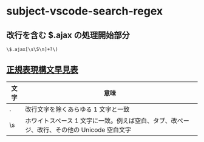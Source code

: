 # subject-vscode-search-regex

## 改行を含む $.ajax の処理開始部分
```txt
\$.ajax[\s\S\n]+?\)
```

## [正規表現構文早見表](https://developer.mozilla.org/ja/docs/Web/JavaScript/Guide/Regular_expressions/Cheatsheet)


| 文字 | 意味 |
----|---- 
| . | 改行文字を除くあらゆる 1 文字と一致 |
| \s | ホワイトスペース 1 文字に一致。例えば空白、タブ、改ページ、改行、その他の Unicode 空白文字 |
